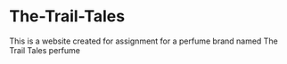 # The-Trail-Tales
This is a website created for assignment for a perfume brand named The Trail Tales perfume
